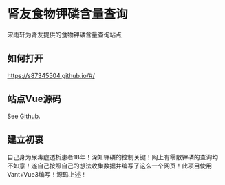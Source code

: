 # 肾友食物钾磷含量查询

宋雨轩为肾友提供的食物钾磷含量查询站点

## 如何打开

https://s87345504.github.io/#/

## 站点Vue源码

See [Github](https://github.com/s87345504/s87345504.github.io/tree/main/foodquery-reconfig).



## 建立初衷

自己身为尿毒症透析患者18年！深知钾磷的控制关键！网上有零散钾磷的查询均不如意！遂自己按照自己的想法收集数据并编写了这么一个网页！此项目使用Vant+Vue3编写！源码上述！


